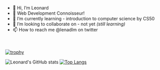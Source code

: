 

- 👋 Hi, I’m Leonard
- 👀 Web Development Connoisseur!
- 🌱 I’m currently learning - introduction to computer science by CS50
- 💞️ I’m looking to collaborate on - not yet *(still learning)*
- 📫 How to reach me @lenadlm on twitter

<!---
lenadlm/lenadlm is a ✨ special ✨ repository because its `README.md` (this file) appears on your GitHub profile.
You can click the Preview link to take a look at your changes.
--->
<br><br>
[![trophy](https://github-profile-trophy.vercel.app/?username=lenadlm&margin-w=8)](https://github.com/ryo-ma/github-profile-trophy)<br>


![Leonard's GitHub stats](https://github-readme-stats.vercel.app/api?username=lenadlm&include_all_commits=true&count_private=true&show_icons=true)
[![Top Langs](https://github-readme-stats.vercel.app/api/top-langs/?username=lenadlm&langs_count=5&layout=compact&card_width=450)](https://github.com/lenadlm/github-readme-stats)<br>



